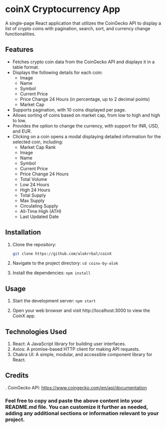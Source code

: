 # coinX Cryptocurrency App

A single-page React application that utilizes the CoinGecko API to display a list of crypto coins with pagination, search, sort, and currency change functionalities.

## Features

- Fetches crypto coin data from the CoinGecko API and displays it in a table format.
- Displays the following details for each coin:
  - Image
  - Name
  - Symbol
  - Current Price
  - Price Change 24 Hours (in percentage, up to 2 decimal points)
  - Market Cap
- Supports pagination, with 10 coins displayed per page.
- Allows sorting of coins based on market cap, from low to high and high to low.
- Provides the option to change the currency, with support for INR, USD, and EUR.
- Clicking on a coin opens a modal displaying detailed information for the selected coin, including:
  - Market Cap Rank
  - Image
  - Name
  - Symbol
  - Current Price
  - Price Change 24 Hours
  - Total Volume
  - Low 24 Hours
  - High 24 Hours
  - Total Supply
  - Max Supply
  - Circulating Supply
  - All-Time High (ATH)
  - Last Updated Date

## Installation

1. Clone the repository:

   ```bash
   git clone https://github.com/alokrrbal/coinX

2. Navigate to the project directory:
    `cd coinx-by-alok`

3. Install the dependencies:
    `npm install`


## Usage

1. Start the development server:
    `npm start`

2. Open your web browser and visit http://localhost:3000 to view the CoinX app.

## Technologies Used

1. React: A JavaScript library for building user interfaces.
2. Axios: A promise-based HTTP client for making API requests.
3. Chakra UI: A simple, modular, and accessible component library for React.

## Credits

. CoinGecko API: https://www.coingecko.com/en/api/documentation


### Feel free to copy and paste the above content into your README.md file. You can customize it further as needed, adding any additional sections or information relevant to your project.

 